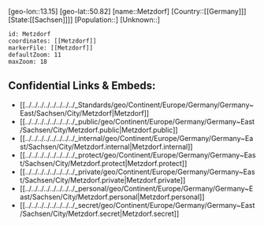 ﻿---
location: [50.82,13.15]
mapzoom: [7,12] 
mapmarker: city 
type: City
tags:
- geo/City


SpocWebEntityId: 32448
isDeleted: false
confidential: public

---
[geo-lon::13.15]
[geo-lat::50.82]
[name::Metzdorf]
[Country::[[Germany]]]
[State:[[Sachsen]]]]
[Population::]
[Unknown::]


```leaflet
id: Metzdorf
coordinates: [[Metzdorf]]
markerFile: [[Metzdorf]]
defaultZoom: 11 
maxZoom: 18
```


## Confidential Links & Embeds: 
- [[../../../../../../../../_Standards/geo/Continent/Europe/Germany/Germany~East/Sachsen/City/Metzdorf|Metzdorf]] 
- [[../../../../../../../../_public/geo/Continent/Europe/Germany/Germany~East/Sachsen/City/Metzdorf.public|Metzdorf.public]] 
- [[../../../../../../../../_internal/geo/Continent/Europe/Germany/Germany~East/Sachsen/City/Metzdorf.internal|Metzdorf.internal]] 
- [[../../../../../../../../_protect/geo/Continent/Europe/Germany/Germany~East/Sachsen/City/Metzdorf.protect|Metzdorf.protect]] 
- [[../../../../../../../../_private/geo/Continent/Europe/Germany/Germany~East/Sachsen/City/Metzdorf.private|Metzdorf.private]] 
- [[../../../../../../../../_personal/geo/Continent/Europe/Germany/Germany~East/Sachsen/City/Metzdorf.personal|Metzdorf.personal]] 
- [[../../../../../../../../_secret/geo/Continent/Europe/Germany/Germany~East/Sachsen/City/Metzdorf.secret|Metzdorf.secret]] 
